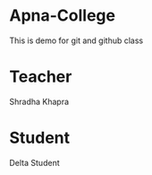 # Apna-College
This is demo for git and github class

# Teacher 
Shradha Khapra

# Student 
Delta Student 